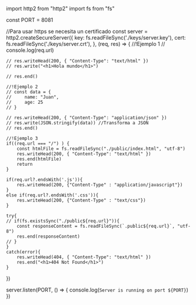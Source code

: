 import http2 from "http2"
import fs from "fs"

const PORT = 8081

//Para usar https se necesita un certificado
const server = http2.createSecureServer({
    key: fs.readFileSync('./keys/server.key'),
    cert: fs.readFileSync('./keys/server.crt'),
},
(req, res) => {
    //!Ejemplo 1
    // console.log(req.url)

    // res.writeHead(200, { "Content-Type": "text/html" })
    // res.write("<h1>Hola mundo</h1>")
    
    // res.end()

    //!Ejemplo 2
    // const data = {
    //     name: "Juan",
    //     age: 25
    // }

    // res.writeHead(200, { "Content-Type": "application/json" })
    // res.write(JSON.stringify(data)) //Transforma a JSON
    // res.end()

    //!Ejemplo 3
    if((req.url === "/") ) {
        const htmlFile = fs.readFileSync("./public/index.html", "utf-8")
        res.writeHead(200, { "Content-Type": "text/html" })
        res.end(htmlFile)
        return
    }

    if(req.url?.endsWith('.js')){
        res.writeHead(200, {"Content-Type" : "application/javascript"})
    }
    else if(req.url?.endsWith('.css')){
        res.writeHead(200, {"Content-Type" : "text/css"})
    }

    try{
    // if(fs.existsSync("./public${req.url}")){
        const responseContent = fs.readFileSync(`.public${req.url}`, "utf-8")
        res.end(responseContent)
    // }
    }
    catch(error){
        res.writeHead(404, { "Content-Type": "text/html" })
        res.end("<h1>404 Not Found</h1>")
    }
    
})


server.listen(PORT, () => {
    console.log(`Server is running on port ${PORT}`)
})